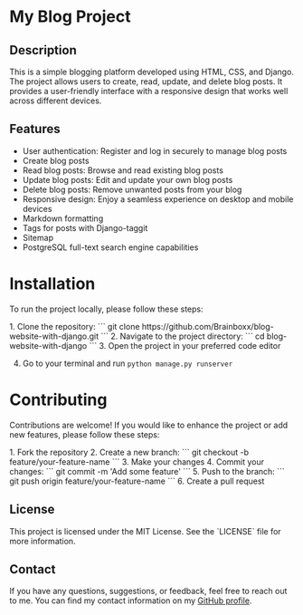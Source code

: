
  <h1>My Blog Project</h1>
  
  <h2>Description</h2>
  <p>This is a simple blogging platform developed using HTML, CSS, and Django. The project allows users to create, read, update, and delete blog posts. It provides a user-friendly interface with a responsive design that works well across different devices.</p>
  
  <h2>Features</h2>
  <ul>
    <li>User authentication: Register and log in securely to manage blog posts</li>
    <li>Create blog posts</li>
    <li>Read blog posts: Browse and read existing blog posts</li>
    <li>Update blog posts: Edit and update your own blog posts</li>
    <li>Delete blog posts: Remove unwanted posts from your blog</li>
    <li>Responsive design: Enjoy a seamless experience on desktop and mobile devices</li>
    <li>Markdown formatting</li>
    <li>Tags for posts with Django-taggit</li>
    <li>Sitemap</li>
    <li>PostgreSQL full-text search engine capabilities</li>
  </ul>
  
 # Installation 
  <p>To run the project locally, please follow these steps:</p>
   1. Clone the repository:
    ```
    git clone https://github.com/Brainboxx/blog-website-with-django.git
    ```
   2. Navigate to the project directory:
    ```
    cd blog-website-with-django
    ```
  3. Open the project in your preferred code editor
  
  4. Go to your terminal and run
    ```
    python manage.py runserver
    ```
  
  # Contributing
  <p>Contributions are welcome! If you would like to enhance the project or add new features, please follow these steps:</p>
    1. Fork the repository
    2. Create a new branch:
    ```
    git checkout -b feature/your-feature-name
    ```
    3. Make your changes
    4. Commit your changes:
    ```
     git commit -m 'Add some feature'
    ```
    5. Push to the branch: 
    ```
    git push origin feature/your-feature-name
    ```
    6. Create a pull request
  
  <h2>License</h2>
  <p>This project is licensed under the MIT License. See the `LICENSE` file for more information.</p>
  
  <h2>Contact</h2>
  <p>If you have any questions, suggestions, or feedback, feel free to reach out to me. You can find my contact information on my <a href="https://github.com/Brainboxx">GitHub profile</a>.</p>

